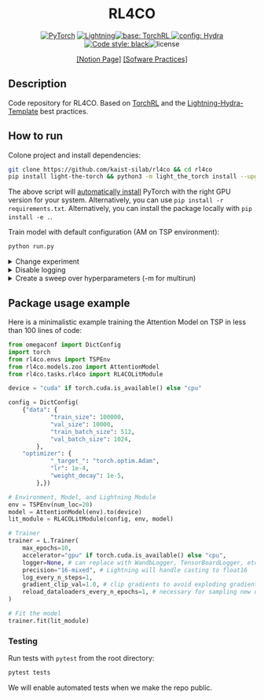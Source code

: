 <div align="center">

# RL4CO

<a href="https://pytorch.org/get-started/locally/"><img alt="PyTorch" src="https://img.shields.io/badge/PyTorch-ee4c2c?logo=pytorch&logoColor=white"></a>
<a href="https://pytorchlightning.ai/"><img alt="Lightning" src="https://img.shields.io/badge/-Lightning-792ee5?logo=pytorchlightning&logoColor=white"></a><a href="https://github.com/pytorch/rl"><img alt="base: TorchRL" src="https://img.shields.io/badge/base-TorchRL-red">
<a href="https://hydra.cc/"><img alt="config: Hydra" src="https://img.shields.io/badge/config-Hydra-89b8cd"></a> [![Code style: black](https://img.shields.io/badge/code%20style-black-000000.svg)](https://github.com/psf/black)![license](https://img.shields.io/badge/license-Apache%202.0-green.svg?)
<!-- ![testing](https://github.com/kaist-silab/ncobench/actions/workflows/tests.yml/badge.svg) -->

[[Notion Page]](https://www.notion.so/kaistsilab/RL4CO-NIPS-23-f9b2e557d6834739a776f595453bae0d?pvs=4) [[Sofware Practices]](https://www.notion.so/kaistsilab/Software-929d1248c13a4cb0911d317311787f3e?pvs=4)
</div>



## Description

Code repository for RL4CO. Based on [TorchRL](https://github.com/pytorch/rl) and the [Lightning-Hydra-Template](https://github.com/ashleve/lightning-hydra-template) best practices.


## How to run

Colone project and install dependencies:

```bash
git clone https://github.com/kaist-silab/rl4co && cd rl4co
pip install light-the-torch && python3 -m light_the_torch install --upgrade -r requirements.txt
```
The above script will [automatically install](https://github.com/pmeier/light-the-torch) PyTorch with the right GPU version for your system. Alternatively, you can use `pip install -r requirements.txt`. Alternatively, you can install the package locally with `pip install -e .`.


Train model with default configuration (AM on TSP environment):
```bash
python run.py  
```





<details>
    <summary>Change experiment</summary>

Train model with chosen experiment configuration from [configs/experiment/](configs/experiment/) (e.g. tsp/am, and environment with 42 cities)
```bash
python run.py experiment=tsp/am env.num_loc=42 
```
</details>


<details>
    <summary>Disable logging</summary>
    
```bash
python run.py experiment=tsp/am logger='null'
```

</details>


<details>
    <summary>Create a sweep over hyperparameters (-m for multirun)</summary>

```bash
python run.py -m experiment=tsp/am  train.optimizer.lr=1e-3,1e-4,1e-5
```
</details>



## Package usage example

Here is a minimalistic example training the Attention Model on TSP in less than 100 lines of code:

```python
from omegaconf import DictConfig
import torch
from rl4co.envs import TSPEnv
from rl4co.models.zoo import AttentionModel
from rl4co.tasks.rl4co import RL4COLitModule

device = "cuda" if torch.cuda.is_available() else "cpu"

config = DictConfig(
    {"data": {
            "train_size": 100000,
            "val_size": 10000, 
            "train_batch_size": 512,
            "val_batch_size": 1024,
        },
    "optimizer": {
            "_target_": "torch.optim.Adam",
            "lr": 1e-4,
            "weight_decay": 1e-5,
        },})

# Environment, Model, and Lightning Module
env = TSPEnv(num_loc=20)
model = AttentionModel(env).to(device)
lit_module = RL4COLitModule(config, env, model)

# Trainer
trainer = L.Trainer(
    max_epochs=10,
    accelerator="gpu" if torch.cuda.is_available() else "cpu",
    logger=None, # can replace with WandbLogger, TensorBoardLogger, etc.
    precision="16-mixed", # Lightning will handle casting to float16
    log_every_n_steps=1,   
    gradient_clip_val=1.0, # clip gradients to avoid exploding gradients!
    reload_dataloaders_every_n_epochs=1, # necessary for sampling new data
)

# Fit the model
trainer.fit(lit_module)
```


### Testing

Run tests with `pytest` from the root directory:

```bash
pytest tests
```
We will enable automated tests when we make the repo public.

